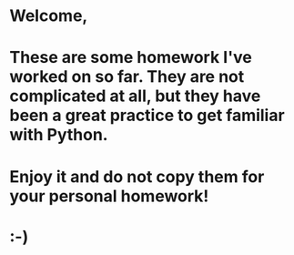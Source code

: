 # Welcome,
# These are some homework I've worked on so far. They are not complicated at all, but they have been a great practice to get familiar with Python.
# Enjoy it and do not copy them for your personal homework!
# :-)
